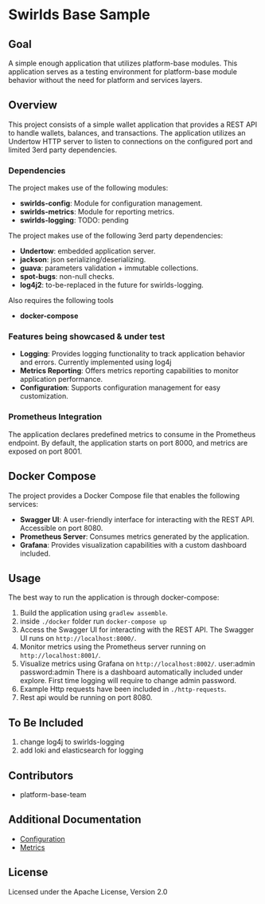 # Swirlds Base Sample

## Goal

A simple enough application that utilizes platform-base modules. This application serves as a testing environment for platform-base module behavior without the need for platform and services layers.

## Overview

This project consists of a simple wallet application that provides a REST API to handle wallets, balances, and transactions. The application utilizes an Undertow HTTP server to listen to connections on the configured port and limited 3erd party dependencies.

### Dependencies

The project makes use of the following modules:

- **swirlds-config**: Module for configuration management.
- **swirlds-metrics**: Module for reporting metrics.
- **swirlds-logging**: TODO: pending

The project makes use of the following 3erd party dependencies:
- **Undertow**: embedded application server.
- **jackson**: json serializing/deserializing.
- **guava**: parameters validation + immutable collections.
- **spot-bugs**: non-null checks.
- **log4j2**: to-be-replaced in the future for swirlds-logging.

Also requires the following tools
- **docker-compose**

### Features being showcased & under test

- **Logging**: Provides logging functionality to track application behavior and errors. Currently implemented using log4j
- **Metrics Reporting**: Offers metrics reporting capabilities to monitor application performance.
- **Configuration**: Supports configuration management for easy customization.

### Prometheus Integration

The application declares predefined metrics to consume in the Prometheus endpoint. By default, the application starts on port 8000, and metrics are exposed on port 8001.

## Docker Compose

The project provides a Docker Compose file that enables the following services:

- **Swagger UI**: A user-friendly interface for interacting with the REST API. Accessible on port 8080.
- **Prometheus Server**: Consumes metrics generated by the application.
- **Grafana**: Provides visualization capabilities with a custom dashboard included.

## Usage

The best way to run the application is through docker-compose:
1. Build the application using `gradlew assemble`.
2. inside `./docker` folder run `docker-compose up`
3. Access the Swagger UI for interacting with the REST API. The Swagger UI runs on `http://localhost:8000/`.
4. Monitor metrics using the Prometheus server running on `http://localhost:8001/`.
5. Visualize metrics using Grafana on `http://localhost:8002/`.
 user:admin password:admin
 There is a dashboard automatically included under explore.
 First time logging will require to change admin password.
6. Example Http requests have been included in `./http-requests`.
7. Rest api would be running on port 8080.


## To Be Included

1. change log4j to swirlds-logging
2. add loki and elasticsearch for logging

## Contributors

- platform-base-team

## Additional Documentation
- [Configuration](./base/configuration/configuration.md)
- [Metrics](./base/metrics/metrics.md)

## License

Licensed under the Apache License, Version 2.0
